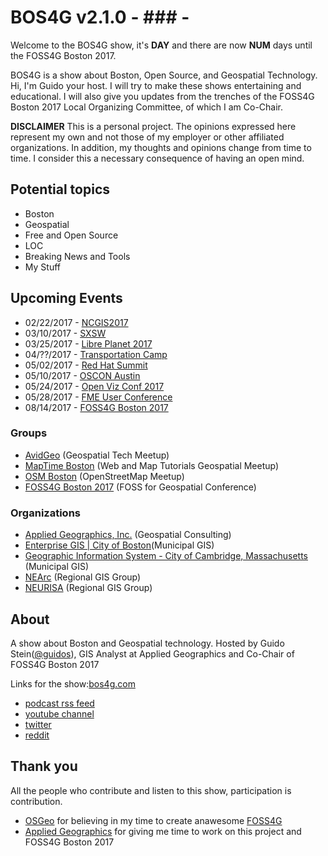# BOS4G v2.1.0 - ### -

Welcome to the BOS4G show, it's **DAY** and there are now **NUM** days until the FOSS4G Boston 2017.

BOS4G is a show about Boston, Open Source, and Geospatial Technology. Hi, I'm Guido your host. I will try to make these shows entertaining and educational. I will also give you updates from the trenches of the FOSS4G Boston 2017 Local Organizing Committee, of which I am Co-Chair.

**DISCLAIMER** This is a personal project. The opinions expressed here represent my own and not those of my employer or other affiliated organizations. In addition, my thoughts and opinions change from time to time. I consider this a necessary consequence of having an open mind.

## Potential topics

- Boston
- Geospatial
- Free and Open Source
- LOC
- Breaking News and Tools
- My Stuff

## Upcoming Events

- 02/22/2017 - [NCGIS2017](http://ncgisconference.com)
- 03/10/2017 - [SXSW](https://www.sxsw.com)
- 03/25/2017 - [Libre Planet 2017](https://libreplanet.org/2017)
- 04/??/2017 - [Transportation Camp](http://transportationcamp.org)
- 05/02/2017 - [Red Hat Summit](https://www.redhat.com/en/summit/2017)
- 05/10/2017 - [OSCON Austin](http://conferences.oreilly.com/oscon/oscon-tx)
- 05/24/2017 - [Open Viz Conf 2017](https://openvisconf.com/#register)
- 05/28/2017 - [FME User Conference](https://fmeuc.com)
- 08/14/2017 - [FOSS4G Boston 2017](http://2017.foss4g.org/)

### Groups

- [AvidGeo](http://www.avidgeo.com) (Geospatial Tech Meetup)
- [MapTime Boston](http://www.meetup.com/Maptime-Boston) (Web and Map Tutorials Geospatial Meetup)
- [OSM Boston](http://www.meetup.com/OpenStreetMap-Boston) (OpenStreetMap Meetup)
- [FOSS4G Boston 2017](http://2017.foss4g.org) (FOSS for Geospatial Conference)

### Organizations

- [Applied Geographics, Inc.](www.appgeo.com) (Geospatial Consulting)
- [Enterprise GIS | City of Boston](https://www.cityofboston.gov/maps/)(Municipal GIS)
- [Geographic Information System - City of Cambridge, Massachusetts](http://www.cambridgema.gov/GIS/) (Municipal GIS)
- [NEArc](http://www.northeastarc.org/) (Regional GIS Group)
- [NEURISA](http://www.neurisa.org/) (Regional GIS Group)

## About

A show about Boston and Geospatial technology. Hosted by Guido Stein([@guidos](http://www.twitter.com/guidos)), GIS Analyst at Applied Geographics and Co-Chair of FOSS4G Boston 2017

Links for the show:[bos4g.com](http://bos4g.com)

- [podcast rss feed](http://feeds.soundcloud.com/users/soundcloud:users:208014781/sounds.rss)
- [youtube channel](https://www.youtube.com/channel/UCZaniYbhIE23wmZU48-XgQg)
- [twitter](http://www.twitter.com/guidos)
- [reddit](https://www.reddit.com/r/bos4g)

## Thank you

All the people who contribute and listen to this show, participation is contribution.

- [OSGeo](http://www.osgeo.org/) for believing in my time to create anawesome [FOSS4G](http://foss4g.org)
- [Applied Geographics](http://appgeo.com) for giving me time to work on this project and FOSS4G Boston 2017

